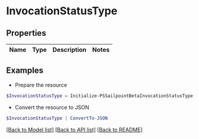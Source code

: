 # InvocationStatusType
## Properties

Name | Type | Description | Notes
------------ | ------------- | ------------- | -------------

## Examples

- Prepare the resource
```powershell
$InvocationStatusType = Initialize-PSSailpointBetaInvocationStatusType 
```

- Convert the resource to JSON
```powershell
$InvocationStatusType | ConvertTo-JSON
```

[[Back to Model list]](../README.md#documentation-for-models) [[Back to API list]](../README.md#documentation-for-api-endpoints) [[Back to README]](../README.md)

